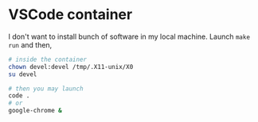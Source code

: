 # VSCode container

I don't want to install bunch of software in my local machine. Launch `make run` and then,

```bash
# inside the container
chown devel:devel /tmp/.X11-unix/X0
su devel

# then you may launch
code .
# or
google-chrome &
```
